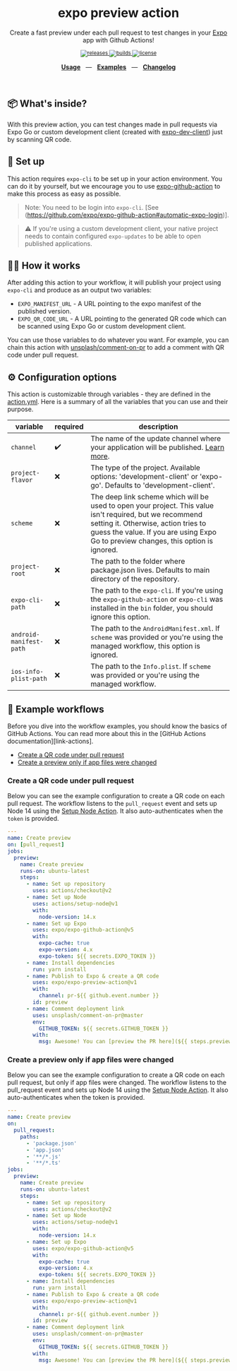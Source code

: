 <div align="center">
  <h1>expo preview action</h1>
  <p></p>
  <p>Create a fast preview under each pull request to test changes in your <a href="https://github.com/expo/expo">Expo</a> app with Github Actions!</p>
  <sup>
    <a href="https://github.com/expo/expo-preview-action/releases">
      <img src="https://img.shields.io/github/release/expo/expo-preview-action/all.svg?style=flat-square" alt="releases" />
    </a>
    <a href="https://github.com/expo/expo-preview-action/actions">
      <img src="https://img.shields.io/github/workflow/status/expo/expo-preview-action/CI/main.svg?style=flat-square" alt="builds" />
    </a>
    <a href="https://github.com/expo/expo-preview-action/blob/main/LICENSE.md">
      <img src="https://img.shields.io/github/license/expo/expo-preview-action?style=flat-square" alt="license" />
    </a>
  </sup>
  <br />
  <p align="center">
    <a href="https://github.com/expo/expo-preview-action#-set-up"><b>Usage</b></a>
    &nbsp;&nbsp;&mdash;&nbsp;&nbsp;
    <a href="https://github.com/expo/expo-preview-action#-example-workflows"><b>Examples</b></a>
    &nbsp;&nbsp;&mdash;&nbsp;&nbsp;
    <a href="https://github.com/expo/expo-preview-action/blob/main/CHANGELOG.md"><b>Changelog</b></a>
  </p>
  <br />
</div>

## 📦 What's inside?

With this preview action, you can test changes made in pull requests via Expo Go or custom development client (created with [expo-dev-client](https://docs.expo.io/clients/introduction/)) just by scanning QR code.

## 🔧 Set up

This action requires `expo-cli` to be set up in your action environment. You can do it by yourself, but we encourage you to use [expo-github-action](https://github.com/expo/expo-github-action) to make this process as easy as possible.

> Note: You need to be login into `expo-cli`. [See (https://github.com/expo/expo-github-action#automatic-expo-login)].

> ⚠️ If you're using a custom development client, your native project needs to contain configured `expo-updates` to be able to open published applications.

## 🏃‍♂️ How it works

After adding this action to your workflow, it will publish your project using `expo-cli` and produce as an output two variables:

- `EXPO_MANIFEST_URL` - A URL pointing to the expo manifest of the published version.
- `EXPO_QR_CODE_URL` - A URL pointing to the generated QR code which can be scanned using Expo Go or custom development client.

You can use those variables to do whatever you want. For example, you can chain this action with [unsplash/comment-on-pr](https://github.com/unsplash/comment-on-pr) to add a comment with QR code under pull request.

## ⚙️ Configuration options

This action is customizable through variables - they are defined in the [action.yml](action.yml). Here is a summary of all the variables that you can use and their purpose.

| variable                | required | description                                                                                                                                                                                                                            |
| ----------------------- | -------- | -------------------------------------------------------------------------------------------------------------------------------------------------------------------------------------------------------------------------------------- |
| `channel`               | ✔️       | The name of the update channel where your application will be published. [Learn more](https://docs.expo.io/distribution/release-channels/).                                                                                            |
| `project-flavor`        | ❌       | The type of the project. Available options: 'development-client' or 'expo-go'. Defaults to 'development-client'.                                                                                                                       |
| `scheme`                | ❌       | The deep link scheme which will be used to open your project. This value isn't required, but we recommend setting it. Otherwise, action tries to guess the value. If you are using Expo Go to preview changes, this option is ignored. |
| `project-root`          | ❌       | The path to the folder where package.json lives. Defaults to main directory of the repository.                                                                                                                                         |
| `expo-cli-path`         | ❌       | The path to the `expo-cli`. If you're using the `expo-github-action` or `expo-cli` was installed in the `bin` folder, you should ignore this option.                                                                                   |
| `android-manifest-path` | ❌       | The path to the `AndroidManifest.xml`. If `scheme` was provided or you're using the managed workflow, this option is ignored.                                                                                                          |
| `ios-info-plist-path`   | ❌       | The path to the `Info.plist`. If `scheme` was provided or you're using the managed workflow.                                                                                                                                           |

## 📝 Example workflows

Before you dive into the workflow examples, you should know the basics of GitHub Actions.
You can read more about this in the [GitHub Actions documentation][link-actions].

- [Create a QR code under pull request](#create-a-qr-code-under-pull-request)
- [Create a preview only if app files were changed](#create-a-preview-only-if-app-files-were-changed)

### Create a QR code under pull request

Below you can see the example configuration to create a QR code on each pull request.
The workflow listens to the `pull_request` event and sets up Node 14 using the [Setup Node Action](https://help.github.com/en/categories/automating-your-workflow-with-github-actions).
It also auto-authenticates when the `token` is provided.

```yml
---
name: Create preview
on: [pull_request]
jobs:
  preview:
    name: Create preview
    runs-on: ubuntu-latest
    steps:
      - name: Set up repository
        uses: actions/checkout@v2
      - name: Set up Node
        uses: actions/setup-node@v1
        with:
          node-version: 14.x
      - name: Set up Expo
        uses: expo/expo-github-action@v5
        with:
          expo-cache: true
          expo-version: 4.x
          expo-token: ${{ secrets.EXPO_TOKEN }}
      - name: Install dependencies
        run: yarn install
      - name: Publish to Expo & create a QR code
        uses: expo/expo-preview-action@v1
        with:
          channel: pr-${{ github.event.number }}
        id: preview
      - name: Comment deployment link
        uses: unsplash/comment-on-pr@master
        env:
          GITHUB_TOKEN: ${{ secrets.GITHUB_TOKEN }}
        with:
          msg: Awesome! You can [preview the PR here](${{ steps.preview.outputs.EXPO_QR_CODE_URL }}).<br><br><a href="${{ steps.publish.outputs.EXPO_QR_CODE_URL }}"><img src="${{ steps.preview.outputs.EXPO_QR_CODE_URL }}" height="512px" width="512px"></a>
```

### Create a preview only if app files were changed

Below you can see the example configuration to create a QR code on each pull request, but only if app files were changed. The workflow listens to the pull_request event and sets up Node 14 using the [Setup Node Action](https://help.github.com/en/categories/automating-your-workflow-with-github-actions). It also auto-authenticates when the token is provided.

```yml
---
name: Create preview
on:
  pull_request:
    paths:
      - 'package.json'
      - 'app.json'
      - '**/*.js'
      - '**/*.ts'
jobs:
  preview:
    name: Create preview
    runs-on: ubuntu-latest
    steps:
      - name: Set up repository
        uses: actions/checkout@v2
      - name: Set up Node
        uses: actions/setup-node@v1
        with:
          node-version: 14.x
      - name: Set up Expo
        uses: expo/expo-github-action@v5
        with:
          expo-cache: true
          expo-version: 4.x
          expo-token: ${{ secrets.EXPO_TOKEN }}
      - name: Install dependencies
        run: yarn install
      - name: Publish to Expo & create a QR code
        uses: expo/expo-preview-action@v1
        with:
          channel: pr-${{ github.event.number }}
        id: preview
      - name: Comment deployment link
        uses: unsplash/comment-on-pr@master
        env:
          GITHUB_TOKEN: ${{ secrets.GITHUB_TOKEN }}
        with:
          msg: Awesome! You can [preview the PR here](${{ steps.preview.outputs.EXPO_QR_CODE_URL }}).<br><br><a href="${{ steps.publish.outputs.EXPO_QR_CODE_URL }}"><img src="${{ steps.preview.outputs.EXPO_QR_CODE_URL }}" height="512px" width="512px"></a>
```
